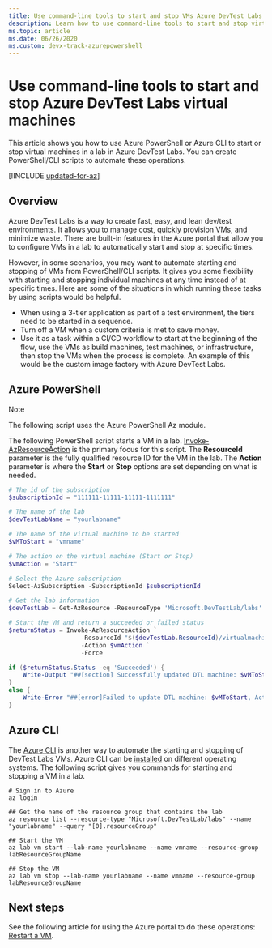 ```yaml
---
title: Use command-line tools to start and stop VMs Azure DevTest Labs
description: Learn how to use command-line tools to start and stop virtual machines in Azure DevTest Labs. 
ms.topic: article
ms.date: 06/26/2020 
ms.custom: devx-track-azurepowershell
---
```


# Use command-line tools to start and stop Azure DevTest Labs virtual machines
This article shows you how to use Azure PowerShell or Azure CLI to start or stop virtual machines in a lab in Azure DevTest Labs. You can create PowerShell/CLI scripts to automate these operations. 

[!INCLUDE [updated-for-az](../../includes/updated-for-az.md)]

## Overview
Azure DevTest Labs is a way to create fast, easy, and lean dev/test environments. It allows you to manage cost, quickly provision VMs, and minimize waste.  There are built-in features in the Azure portal that allow you to configure VMs in a lab to automatically start and stop at specific times. 

However, in some scenarios, you may want to automate starting and stopping of VMs from PowerShell/CLI scripts. It gives you some flexibility with starting and stopping individual machines at any time instead of at specific times. Here are some of the situations in which running these tasks by using scripts would be helpful.

- When using a 3-tier application as part of a test environment, the tiers need to be started in a sequence. 
- Turn off a VM when a custom criteria is met to save money. 
- Use it as a task within a CI/CD workflow to start at the beginning of the flow, use the VMs as build machines, test machines, or infrastructure, then stop the VMs when the process is complete. An example of this would be the custom image factory with Azure DevTest Labs.  

## Azure PowerShell

> [!NOTE]
> The following script uses the Azure PowerShell Az module. 

The following PowerShell script starts a VM in a lab. [Invoke-AzResourceAction](/powershell/module/az.resources/invoke-azresourceaction) is the primary focus for this script. The **ResourceId** parameter is the fully qualified resource ID for the VM in the lab. The **Action** parameter is where the **Start** or **Stop** options are set depending on what is needed.

```powershell
# The id of the subscription
$subscriptionId = "111111-11111-11111-1111111"

# The name of the lab
$devTestLabName = "yourlabname"

# The name of the virtual machine to be started
$vMToStart = "vmname"

# The action on the virtual machine (Start or Stop)
$vmAction = "Start"

# Select the Azure subscription
Select-AzSubscription -SubscriptionId $subscriptionId

# Get the lab information
$devTestLab = Get-AzResource -ResourceType 'Microsoft.DevTestLab/labs' -ResourceName $devTestLabName

# Start the VM and return a succeeded or failed status
$returnStatus = Invoke-AzResourceAction `
                    -ResourceId "$($devTestLab.ResourceId)/virtualmachines/$vMToStart" `
                    -Action $vmAction `
                    -Force

if ($returnStatus.Status -eq 'Succeeded') {
    Write-Output "##[section] Successfully updated DTL machine: $vMToStart, Action: $vmAction"
}
else {
    Write-Error "##[error]Failed to update DTL machine: $vMToStart, Action: $vmAction"
}
```


## Azure CLI
The [Azure CLI](/cli/azure/get-started-with-azure-cli) is another way to automate the starting and stopping of DevTest Labs VMs. Azure CLI can be [installed](/cli/azure/install-azure-cli) on different operating systems. The following script gives you commands for starting and stopping a VM in a lab. 

```azurecli
# Sign in to Azure
az login 

## Get the name of the resource group that contains the lab
az resource list --resource-type "Microsoft.DevTestLab/labs" --name "yourlabname" --query "[0].resourceGroup" 

## Start the VM
az lab vm start --lab-name yourlabname --name vmname --resource-group labResourceGroupName

## Stop the VM
az lab vm stop --lab-name yourlabname --name vmname --resource-group labResourceGroupName
```


## Next steps
See the following article for using the Azure portal to do these operations: [Restart a VM](devtest-lab-restart-vm.md).
